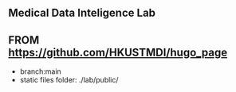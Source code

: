 ## Medical Data Inteligence Lab
## FROM https://github.com/HKUSTMDI/hugo_page   
- branch:main
- static files folder: ./lab/public/
